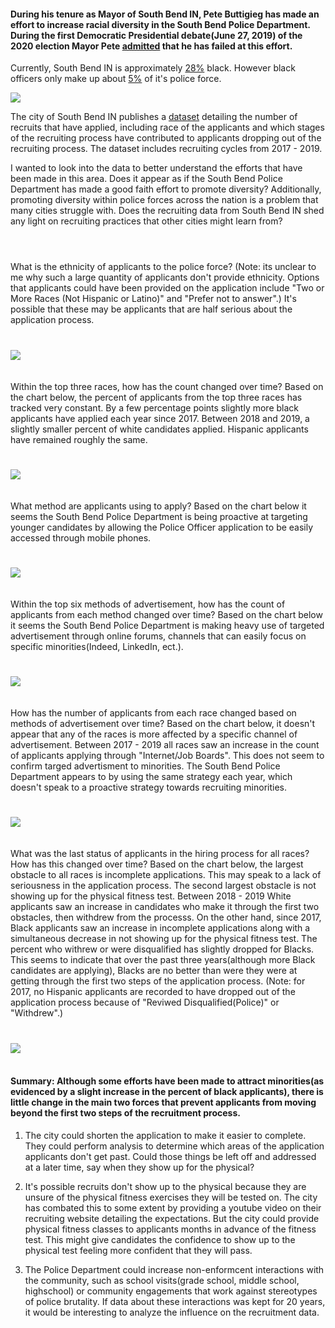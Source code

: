 #### During his tenure as Mayor of South Bend IN, Pete Buttigieg has made an effort to increase racial diversity in the South Bend Police Department.  During the first Democratic Presidential debate(June 27, 2019) of the 2020 election Mayor Pete [admitted](https://youtu.be/ibV7dtDK6rQ) that he has failed at this effort.

Currently, South Bend IN is approximately [28%](https://datausa.io/profile/geo/south-bend-in/) black.  However black officers only make up about [5%](https://www.southbendtribune.com/news/publicsafety/south-bend-police-see-successful-year-of-recruiting-but-still/article_cc8a29aa-9a31-5bf7-887e-5cfc9a1a2465.html) of it's police force.

![](https://github.com/mrkjhsn/South-Bend-Police-Department-Recruitment/blob/master/visualizations/south_bend_city_vs_pd_composition.png)

The city of South Bend IN publishes a [dataset](https://data-southbend.opendata.arcgis.com/datasets/sbpd-recruitment-data) detailing the number of recruits that have applied, including race of the applicants and which stages of the recruiting process have contributed to applicants dropping out of the recruiting process.  The dataset includes recruiting cycles from 2017 - 2019.

I wanted to look into the data to better understand the efforts that have been made in this area.  Does it appear as if the South Bend Police Department has made a good faith effort to promote diversity?  Additionally, promoting diversity within police forces across the nation is a problem that many cities struggle with.  Does the recruiting data from South Bend IN shed any light on recruiting practices that other cities might learn from?
<br/>
<br/>
#
What is the ethnicity of applicants to the police force?  (Note:  its unclear to me why such a large quantity of applicants don't provide ethnicity.  Options that applicants could have been provided on the application include "Two or More Races (Not Hispanic or Latino)" and "Prefer not to answer".) It's possible that these may be applicants that are half serious about the application process.
#
![](https://github.com/mrkjhsn/South-Bend-Police-Department-Recruitment/blob/master/visualizations/ethnicity%20of%20applicant.png)
<br/>
<br/>
<br/>
Within the top three races, how has the count changed over time?  Based on the chart below, the percent of applicants from the top three races has tracked very constant.  By a few percentage points slightly more black applicants have applied each year since 2017.  Between 2018 and 2019, a slightly smaller percent of white candidates applied.  Hispanic applicants have remained roughly the same. 
#
![](https://github.com/mrkjhsn/South-Bend-Police-Department-Recruitment/blob/master/visualizations/ethnicity_count%26percent_change1.png)
<br/>
<br/>
<br/>
What method are applicants using to apply?  Based on the chart below it seems the South Bend Police Department is being proactive at targeting younger candidates by allowing the Police Officer application to be easily accessed through mobile phones.
#
![](https://github.com/mrkjhsn/South-Bend-Police-Department-Recruitment/blob/master/visualizations/applicant%20apply%20method.png)
<br/>
<br/>
<br/>
Within the top six methods of advertisement, how has the count of applicants from each method changed over time?  Based on the chart below it seems the South Bend Police Department is making heavy use of targeted advertisement through online forums, channels that can easily focus on specific minorities(Indeed, LinkedIn, ect.).
#
![](https://github.com/mrkjhsn/South-Bend-Police-Department-Recruitment/blob/master/visualizations/add_method_over_time.png)
<br/>
<br/>
<br/>
How has the number of applicants from each race changed based on methods of advertisement over time?  Based on the chart below, it doesn't appear that any of the races is more affected by a specific channel of advertisement.  Between 2017 - 2019 all races saw an increase in the count of applicants applying through "Internet/Job Boards".  This does not seem to confirm targed advertisment to minorities.  The South Bend Police Department appears to by using the same strategy each year, which doesn't speak to a proactive strategy towards recruiting minorities.
#
![](https://github.com/mrkjhsn/South-Bend-Police-Department-Recruitment/blob/master/visualizations/add_method_by_ethnicity_over_time.png
)
<br/>
<br/>
<br/>
What was the last status of applicants in the hiring process for all races?  How has this changed over time?  Based on the chart below, the largest obstacle to all races is incomplete applications.  This may speak to a lack of seriousness in the application process.  The second largest obstacle is not showing up for the physical fitness test.  Between 2018 - 2019 White applicants saw an increase in candidates who make it through the first two obstacles, then withdrew from the processs.  On the other hand, since 2017, Black applicants saw an increase in incomplete applications along with a simultaneous decrease in not showing up for the physical fitness test.  The percent who withrew or were disqualified has slightly dropped for Blacks.  This seems to indicate that over the past three years(although more Black candidates are applying), Blacks are no better than were they were at getting through the first two steps of the application process. (Note: for 2017, no Hispanic applicants are recorded to have dropped out of the application process because of "Reviwed Disqualified(Police)" or "Withdrew".)
#
![](https://github.com/mrkjhsn/South-Bend-Police-Department-Recruitment/blob/master/visualizations/applicant_status_by_ethnicity_percent_count.png)
<br/>
<br/>
#### Summary: Although some efforts have been made to attract minorities(as evidenced by a slight increase in the percent of black applicants), there is little change in the main two forces that prevent applicants from moving beyond the first two steps of the recruitment process.

1. The city could shorten the application to make it easier to complete.  They could perform analysis to determine which areas of the application applicants don't get past.  Could those things be left off and addressed at a later time, say when they show up for the physical?

1. It's possible recruits don't show up to the physical because they are unsure of the physical fitness exercises they will be tested on.  The city has combated this to some extent by providing a youtube video on their recruiting website detailing the expectations.  But the city could provide physical fitness classes to applicants months in advance of the fitness test.  This might give candidates the confidence to show up to the physical test feeling more confident that they will pass.

1. The Police Department could increase non-enformcent interactions with the community, such as school visits(grade school, middle school, highschool) or community engagements that work against stereotypes of police brutality.  If data about these interactions was kept for 20 years, it would be interesting to analyze the influence on the recruitment data.


